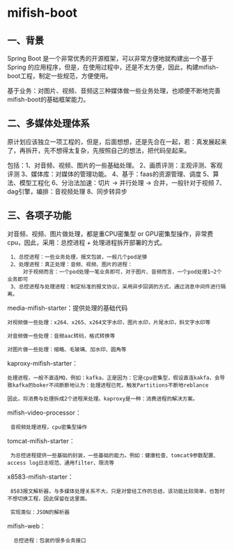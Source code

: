 # mifish-boot

## 一、背景

   Spring Boot 是一个非常优秀的开源框架，可以非常方便地就构建出一个基于 Spring 的应用程序，但是，在使用过程中，还是不太方便，因此，构建mifish-boot工程，制定一些规范，方便使用。
   
   基于业务：对图片、视频、音频这三种媒体做一些业务处理，也顺便不断地完善mifish-boot的基础框架能力。

## 二、多媒体处理体系

   原计划应该独立一项工程的，但是，后面想想，还是先合在一起，若：真发展起来了，再拆开，先不想得太复杂，先按照自己的想法，把代码垒起来。
   
   包括：1、对音频、视频、图片的一些基础处理。
        2、画质评测：主观评测、客观评测
        3、媒体库：对媒体的管理功能。
        4、基于：faas的资源管理、调度
        5、算法、模型工程化
        6、分治法加速：切片 -> 并行处理 -> 合并，一般针对于视频
        7、dag引擎，编排：音视频处理
        8、同步转异步

## 三、各项子功能

   对音频、视频、图片做处理，都是重CPU密集型 or GPU密集型操作，非常费cpu，因此，采用：总控进程 + 处理进程拆开部署的方式。
   
     1、总控进程：一些业务处理，报文包装，一般几个pod足够
     2、处理进程：真正处理：音频、视频、图片的进程：
         对于视频而言：一个pod处理一笔业务即可，对于图片、音频而言，一个pod处理1~2个业务即可
     3、总控进程与处理进程：制定标准的报文协议，采用异步回调的方式，通过消息中间件进行隔离。
   
   media-mifish-starter：提供处理的基础代码
   
    对视频做一些处理：x264、x265、x264文字水印，图片水印，片尾水印，斜文字水印等

    对音频做一些处理：音频aac转码，格式转换等

    对图片做一些处理：缩略、毛玻璃、加水印、圆角等
    
   kaproxy-mifish-starter：
     
    处理进程，一般不直连MQ，例如：kafka，正是因为：它是cpu密集型，假设直连kakfa，会导致kafka的boker不间断断地认为：处理进程已死，触发Partitions不断地reblance
    
    因此，将消费与处理拆成2个进程来处理。kaproxy是一种：消费进程的解决方案。
    
   mifish-video-processor：
   
     音视频处理进程，cpu密集型操作  

   tomcat-mifish-starter：
   
     为总控进程提供一些基础的封装，一些基础的能力。例如：健康检查、tomcat9参数配置、access log日志规范、通用filter、限流等
     
   x8583-mifish-starter：
   
     8583报文解析器，与多媒体处理关系不大，只是对曾经工作的总结，该功能比较简单，也暂时不想切换工程，因此保留在这里面。
     
     实现类似：JSON的解析器
     
   mifish-web：
   
      总控进程：包装的很多业务接口